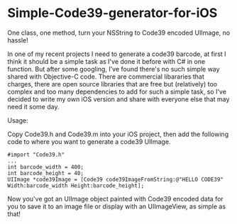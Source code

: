 # Simple-Code39-generator-for-iOS
One class, one method, turn your NSString to Code39 encoded UIImage, no hassle!

In one of my recent projects I need to generate a code39 barcode, at first I think it should be a simple task as I've done it before with C# in one function. But after some googling, I've found there's no such simple way shared with Objective-C code. There are commercial libararies that charges, there are open source libraries that are free but (relatively) too complex and too many dependencies to add for such a simple task, so I've decided to write my own iOS version and share with everyone else that may need it some day.

Usage:

Copy Code39.h and Code39.m into your iOS project, then add the following code to where you want to generate a code39 UIImage.

    #import "Code39.h"
    ...
    int barcode_width = 400;
    int barcode_height = 40;
    UIImage *code39Image = [Code39 code39ImageFromString:@"HELLO CODE39" Width:barcode_width Height:barcode_height];
    

Now you've got an UIImage object painted with Code39 encoded data for you to save it to an image file or display with an UIImageView, as simple as that!
